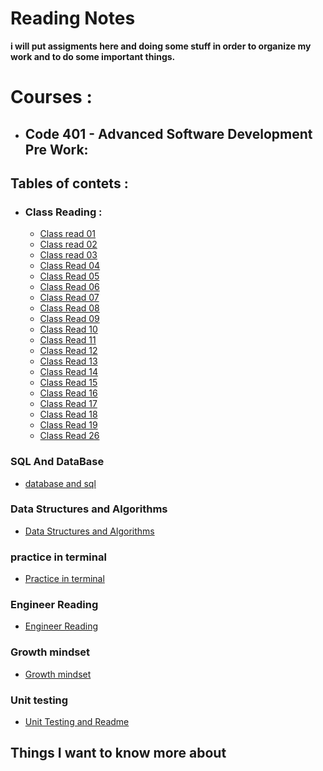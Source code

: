 # Reading Notes
  **i will put assigments here and doing some stuff in order to organize my work and to do some important things.**
# Courses : 
- ## **Code 401 - Advanced Software Development** Pre Work:

## Tables of contets : 

- ### Class Reading : 
    - [Class read 01](./Class-Read/Class01-read.md)
    - [Class read 02](./Class-Read/Class02-read.md)
    - [Class read 03](./Class-Read/Class03-read.md)
    - [Class Read 04](./Class-Read/Class04-read.md)
    - [Class Read 05](./Class-Read/Class05-read.md)
    - [Class Read 06](./Class-Read/Class06-read.md)
    - [Class Read 07](./Class-Read/Class07-read.md)
    - [Class Read 08](./Class-Read/Class08-read.md)
    - [Class Read 09](./Class-Read/Class09-read.md)
    - [Class Read 10](./Class-Read/Class10-read.md)
    - [Class Read 11](./Class-Read/Class11-read.md)
    - [Class Read 12](./Class-Read/Class12-read.md)
    - [Class Read 13](./Class-Read/Class13-read.md)
    - [Class Read 14](./Class-Read/Class14-read.md)
    - [Class Read 15](./Class-Read/Class15-read.md)
    - [Class Read 16](./Class-Read/Class16-read.md)
    - [Class Read 17](./Class-Read/Class17-read.md)
    - [Class Read 18](./Class-Read/Class18-read.md)
    - [Class Read 19](./Class-Read/Class19-read.md)
    - [Class Read 26](./Class-Read/Class26-read.md)
    
### SQL And DataBase 

- [database and sql](./PreWork/sqlpractice.md)

### Data Structures and Algorithms
 
- [Data Structures and Algorithms](./PreWork/Data%20Structures%20and%20Algorithms.md)


### practice in terminal

- [Practice in terminal](./PreWork/Practice-in-terminal.md)

### Engineer Reading

- [Engineer Reading](./PreWork/Engineering%20Readings.md)

### Growth mindset

- [Growth mindset](./PreWork/Growthmindset.md)

### Unit testing

- [Unit Testing and Readme](./Class-Read/Class02-read.md)

## Things I want to know more about

